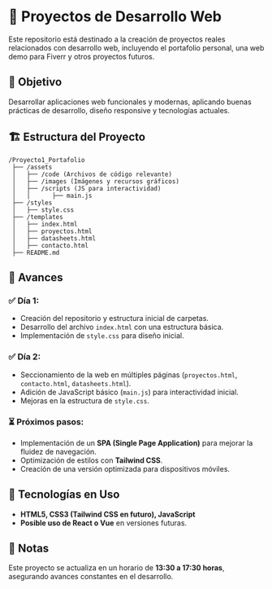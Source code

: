# 📂 Proyectos de Desarrollo Web

Este repositorio está destinado a la creación de proyectos reales relacionados con desarrollo web, incluyendo el portafolio personal, una web demo para Fiverr y otros proyectos futuros.

## 🎯 Objetivo
Desarrollar aplicaciones web funcionales y modernas, aplicando buenas prácticas de desarrollo, diseño responsive y tecnologías actuales.

## 🏗️ Estructura del Proyecto
```
/Proyecto1_Portafolio
 ├── /assets  
 │   ├── /code (Archivos de código relevante)  
 │   ├── /images (Imágenes y recursos gráficos)  
 │   ├── /scripts (JS para interactividad)  
 │   │      ├── main.js  
 ├── /styles  
 │   ├── style.css  
 ├── /templates  
 │   ├── index.html  
 │   ├── proyectos.html  
 │   ├── datasheets.html  
 │   ├── contacto.html  
 ├── README.md  
```

## 📌 Avances
### ✅ Día 1:
- Creación del repositorio y estructura inicial de carpetas.
- Desarrollo del archivo `index.html` con una estructura básica.
- Implementación de `style.css` para diseño inicial.

### ✅ Día 2:
- Seccionamiento de la web en múltiples páginas (`proyectos.html`, `contacto.html`, `datasheets.html`).
- Adición de JavaScript básico (`main.js`) para interactividad inicial.
- Mejoras en la estructura de `style.css`.

### ⏳ Próximos pasos:
- Implementación de un **SPA (Single Page Application)** para mejorar la fluidez de navegación.
- Optimización de estilos con **Tailwind CSS**.
- Creación de una versión optimizada para dispositivos móviles.

## 🚀 Tecnologías en Uso
- **HTML5, CSS3 (Tailwind CSS en futuro), JavaScript**
- **Posible uso de React o Vue** en versiones futuras.

## 📌 Notas
Este proyecto se actualiza en un horario de **13:30 a 17:30 horas**, asegurando avances constantes en el desarrollo.

